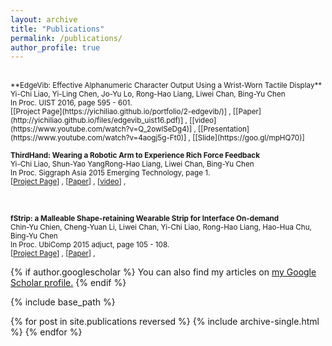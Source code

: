 ```yaml
---
layout: archive
title: "Publications"
permalink: /publications/
author_profile: true
---
```

<br>
<small>**EdgeVib: Effective Alphanumeric Character Output Using a Wrist-Worn Tactile Display**<br>
Yi-Chi Liao, Yi-Ling Chen, Jo-Yu Lo, Rong-Hao Liang, Liwei Chan, Bing-Yu Chen <br>
In Proc. UIST 2016, page 595 - 601. </small><br>
<small>[[Project Page](https://yichiliao.github.io/portfolio/2-edgevib/)] , [[Paper](http://yichiliao.github.io/files/edgevib_uist16.pdf)] , [[video](https://www.youtube.com/watch?v=Q_2owlSeDg4)] , [[Presentation](https://www.youtube.com/watch?v=4aogj5g-Ft0)] , [[Slide](https://goo.gl/mpHQ70)]</small>

<br>

<small>**ThirdHand: Wearing a Robotic Arm to Experience Rich Force Feedback**<br>
Yi-Chi Liao, Shun-Yao YangRong-Hao Liang, Liwei Chan, Bing-Yu Chen<br>
In Proc. Siggraph Asia 2015 Emerging Technology, page 1. </small><br>
<small>[[Project Page](https://yichiliao.github.io/portfolio/3-thirdhand/)] , [[Paper](http://yichiliao.github.io/files/thirdhand_sa15.pdf)] , [[video](https://www.youtube.com/watch?v=Q_2owlSeDg4)] ,</small>

<br>

<small>**fStrip: a Malleable Shape-retaining Wearable Strip for Interface On-demand**<br>
Chin-Yu Chien, Cheng-Yuan Li, Liwei Chan, Yi-Chi Liao, Rong-Hao Liang, Hao-Hua Chu, Bing-Yu Chen<br>
In Proc. UbiComp 2015 adjuct, page 105 - 108. </small><br>
<small>[[Project Page](https://yichiliao.github.io/portfolio/4-fstrip/)] , [[Paper](http://dl.acm.org/citation.cfm?id=2800883&CFID=944733130&CFTOKEN=32899269)] ,</small>

{% if author.googlescholar %}
  You can also find my articles on <u><a href="{{author.googlescholar}}">my Google Scholar profile</a>.</u>
{% endif %}

{% include base_path %}

{% for post in site.publications reversed %}
  {% include archive-single.html %}
{% endfor %}

